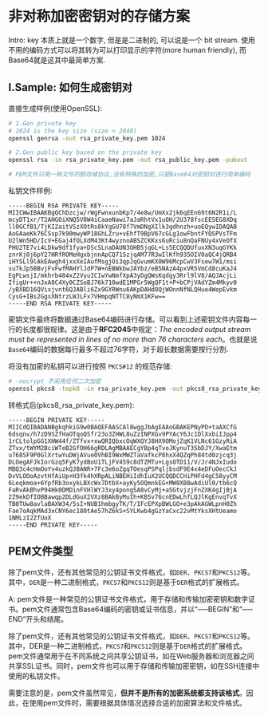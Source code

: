 # 非对称加密密钥对的存储方案

Intro: key 本质上就是一个数字, 但是是二进制的, 可以说是一个 bit stream. 使用不用的编码方式可以将其转为可以打印显示的字符(more human friendly), 而Base64就是这其中最简单方案.


## I.Sample: 如何生成密钥对

直接生成样例(使用OpenSSL): 
```bash
# 1.Gen private key
# 1024 is the key size (size < 2048)
openssl genrsa -out rsa_private_key.pem 1024

# 2.Gen public key based on the private key
openssl rsa -in rsa_private_key.pem -out rsa_public_key.pem -pubout

# PEM文件只用一种文件的额存储协议,没有特殊的加密,只是Base64对密钥对进行简单编码
```


私钥文件样例:
```pem
-----BEGIN RSA PRIVATE KEY-----
MIICWwIBAAKBgQChDzcjw/rWgFwnxunbKp7/4e8w/UmXx2jk6qEEn69t6N2R1i/L
mcyDT1xr/T2AHGOiXNQ5V8W4iCaaeNawi7aJaRhtVx1uOH/2U378fscEESEG8XDq
ll0GCfB1/TjKI2aitVSzXOtRs8kYgGU78f7VmDNgXIlk3gdhnzh+uoEQywIDAQAB
AoGAaeKk76CSsp7k90mwyWP18GhLZru+vEhfT9BpV67cGLg1owFbntFYQSPVsTFm
U2lWn5HD/IcV+EGaj4fOLXdM43Kt4wyznoABSZCKKxs6uRciu8nQaFNUy4xVeOfX
PHU2TE7vi4LDkw9df1fya+DScSLnaDAUN3OHB5jqGL+Ls5ECQQDUfuxXN3uqGYKk
znrKj0j6pY27HRfROMeHgxbjnnApCQ71SzjqAM77R3wIlKfh935OIV0aQC4jQRB4
iHYSLl9lAkEAwgh4jxxXeIAufMsgjOi3qpJqGvumKX0W96McpCwV3Fsew7W1/msi
suTkJp5BBvjFvFwfMAHYlJdP7W+nEBWkbwJAYbz/eB5NAzA4pxVR5VmCd8cuKaJ4
EgPLwsjI/mkhrb484xZ2VyuICIwYwNmfXpA3yDgQWsKqdgy3Rrl9lV8/AQJAcjLi
IfigUr++nJxA8C4Xy0CZSoBJ76k710wdE1MPGr5WgQF1t+P+bCPjVAdYZm4Mkyv0
/yBXBD16QVixjvnt6QJABli6Zx9GYRWnu6AKpDAHd8QjWOnnNfNLQHue4WepEvkm
CysG+IBs2GgsXNtrzLWJLFx7VHmpqNTTC8yNmX1KFw==
-----END RSA PRIVATE KEY-----
```

密钥文件最终将数据通过Base64编码进行存储。可以看到上述密钥文件内容每一行的长度都很规律。这是由于**RFC2045**中规定：*The encoded output stream must be represented in lines of no more than 76 characters each*。也就是说`Base64`编码的数据每行最多不超过76字符，对于超长数据需要按行分割.

将没有加密的私钥可以进行按照 `PKCS#12` 的规范存储: 
```bash
# -nocrypt 不采用任何二次加密
openssl pkcs8 -topk8 -in rsa_private_key.pem -out pkcs8_rsa_private_key.pem -nocrypt
```

转格式后(pkcs8_rsa_private_key.pem): 
```pem
-----BEGIN PRIVATE KEY-----
MIICdQIBADANBgkqhkiG9w0BAQEFAASCAl8wggJbAgEAAoGBAKEPNyPD+taAXCfG
6dsqnv/h7zD9SZfHaOTqoQSfr23o3ZHWL8uZzINPXGv9PYAcY6Jc1DlXxbiIJpp4
1rCLtolpGG1XHW44f/ZTfvx+xwQRIQbxcOqWXQYJ8HX9OMojZqK1VLNc61GzyRiA
ZTvx/tWYM2BciWTeB2GfOH66gRDLAgMBAAECgYBp4qTvoJKynuT3SbDJY/XwaEtm
u768SF9P0GlXrtwYuDWjAVue0VhBI9WxMWZTaVafkcP8hxX4QZqPh84td0zjcq3j
DLOegAFJkIorGzq5FyK7ydBoU1TLjFV459c8dTZMTu+LgsOTD11/V/Jr4NJxIudo
MBQ3c4cHmOoYv4uzkQJBANR+7Fc3e6oZgqTOesqPSPqljbsdF9E4x4eDFuOecCkJ
DvVLOOoAzvtHfAiUp+H3fk4hXRpALiNBEHiIdhIuX2UCQQDCCHiPHFd4gC58yyCM
6Leqkmoa+6YpfRb3oxykLBXcWx7DtbX+ayKy5OQmnkEG+MW8XB8wAdiUl0/tb6cQ
FaRvAkBhvP94Hk0DMDinFVHlWYJ3xy4pongSA8vCyMj+aSGtvjzjFnZXK4gIjBjA
2Z9ekDfIOBBawqp2DLdGuX2VXz8BAkByMuIh+KBSv76cnEDwLhfLQJlKgEnvqTvX
TB0TUw8avlaBAXW34/5sI+NUB1hmbgyTK/T/IFcEPXpBWLGO+e3pAkAGWLpnH0Zh
Fae7oAqkMAd3xCNY6ec180tAe57hZ6kS+SYLKwb4gGzYaCxc22vMtYksXHtUeamo
1NMLzI2ZfUoX
-----END PRIVATE KEY-----
```


## PEM文件类型

除了pem文件，还有其他常见的公钥证书文件格式，如`DER`、`PKCS7`和`PKCS12`等。其中，`DER`是一种二进制格式，`PKCS7`和`PKCS12`则是基于`DER`格式的扩展格式。

A: pem文件是一种常见的公钥证书文件格式，用于存储和传输加密密钥和数字证书。pem文件通常包含Base64编码的密钥或证书信息，并以“—–BEGIN”和“—–END”开头和结尾。

除了pem文件，还有其他常见的公钥证书文件格式，如`DER`、`PKCS7`和`PKCS12`等。其中，DER是一种二进制格式，`PKCS7`和`PKCS12`则是基于`DER`格式的扩展格式。
pem文件通常用于在不同系统之间共享公钥证书，如在Web服务器和浏览器之间共享SSL证书。同时，pem文件也可以用于存储和传输加密密钥，如在SSH连接中使用的私钥文件。

需要注意的是，pem文件虽然常见，**但并不是所有的加密系统都支持该格式**。因此，在使用pem文件时，需要根据具体情况选择合适的加密算法和文件格式。

